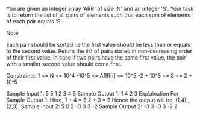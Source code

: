 You are given an integer array 'ARR' of size 'N' and an integer 'S'. Your task is to return the list of all pairs of elements such that each sum of elements of each pair equals 'S'.

Note:

Each pair should be sorted i.e the first value should be less than or equals to the second value.
Return the list of pairs sorted in non-decreasing order of their first value. In case if two pairs have the same first value, the pair with a smaller second value should come first.

Constraints:
1 <= N <= 10^4
-10^5 <= ARR[i] <= 10^5
-2 * 10^5 <= S <= 2 * 10^5

Sample Input 1:
5 5
1 2 3 4 5
Sample Output 1:
1 4
2 3
Explaination For Sample Output 1:
Here, 1 + 4 = 5
      2 + 3 = 5
Hence the output will be, (1,4) , (2,3).
Sample Input 2:
5 0
2 -3 3 3 -2
Sample Output 2:
-3 3
-3 3
-2 2
